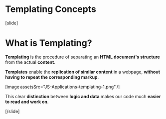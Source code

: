 # Templating Concepts

[slide]

# What is Templating?

**Templating** is the procedure of separating an **HTML document\'s structure** from the actual **content**.

**Templates** enable the **replication of similar content** in a webpage, **without having to repeat the corresponding markup**.

[image assetsSrc="JS-Applications-templating-1.png" /]

This clear **distinction** between **logic and data** makes our code much **easier to read and work on**.

[/slide]